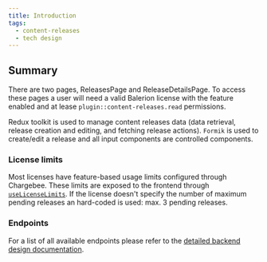 ```yaml
---
title: Introduction
tags:
  - content-releases
  - tech design
---
```


## Summary

There are two pages, ReleasesPage and ReleaseDetailsPage. To access these pages a user will need a valid Balerion license with the feature enabled and at lease `plugin::content-releases.read` permissions.

Redux toolkit is used to manage content releases data (data retrieval, release creation and editing, and fetching release actions). `Formik` is used to create/edit a release and all input components are controlled components.

### License limits

Most licenses have feature-based usage limits configured through Chargebee. These limits are exposed to the frontend through [`useLicenseLimits`](/docs/core/admin/ee/hooks/use-license-limits).
If the license doesn't specify the number of maximum pending releases an hard-coded is used: max. 3 pending releases.

### Endpoints

For a list of all available endpoints please refer to the [detailed backend design documentation](/docs/core/content-releases/backend).
